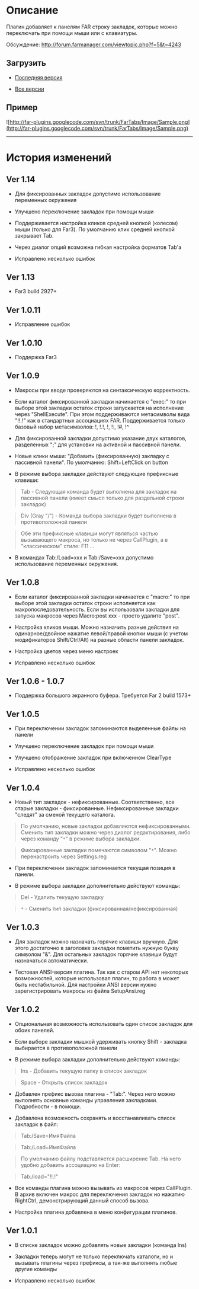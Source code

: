 # Описание #

Плагин добавляет к панелям FAR строку закладок, которые можно переключать при помощи мыши или с клавиатуры.

Обсуждение: http://forum.farmanager.com/viewtopic.php?f=5&t=4243

## Загрузить ##

  * [Последняя версия](http://code.google.com/p/far-plugins/downloads/list?q=PanelTabs)

  * [Все версии](http://code.google.com/p/far-plugins/downloads/list?q=PanelTabs&can=1)
## Пример ##

![http://far-plugins.googlecode.com/svn/trunk/FarTabs/Image/Sample.png](http://far-plugins.googlecode.com/svn/trunk/FarTabs/Image/Sample.png)


---


# История изменений #

## Ver 1.14 ##

  * Для фиксированных закладок допустимо использование переменных окружения

  * Улучшено переключение закладок при помощи мыши

  * Поддерживается настройка кликов средней кнопкой (колесом) мыши (только для Far3). По умолчанию клик средней кнопкой закрывает Tab.

  * Через диалог опций возможна гибкая настройка форматов Tab'а

  * Исправлено несколько ошибок

## Ver 1.13 ##

  * Far3 build 2927+


## Ver 1.0.11 ##

  * Исправление ошибок

## Ver 1.0.10 ##

  * Поддержка Far3


## Ver 1.0.9 ##

  * Макросы при вводе проверяются на синтаксическую корректность.

  * Если каталог фиксированной закладки начинается с "exec:" то при выборе этой закладки остаток строки запускается на исполнение через "ShellExecute". При этом поддерживаются метасимволы вида "!\!.!" как в стандартных ассоциациях FAR. Поддерживается только базовый набор метасимволов: !, !.!, !\, !:, !#, !^

  * Для фиксированной закладки допустимо указание двух каталогов, разделенных ";" для установки на активной и пассивной панели.

  * Новые клики мыши: "Добавить (фиксированную) закладку с пассивной панели". По умолчанию: Shift+LeftClick on button

  * В режиме выбора закладки действуют следующие префиксные клавиши:

> Tab - Следующая команда будет выполнена для закладок на пассивной панели (имеет смысл только для раздельной строки закладок)

> Div (Gray "/") - Команда выбора закладки будет выполнена в противоположной панели

> Обе эти префиксные клавиши могут являться частью вызывающего макроса, но только не через CallPlugin, а в "классическом" стиле: F11 ...

  * В командах Tab:/Load=xxx и Tab:/Save=xxx допустимо использование переменных окружения.

## Ver 1.0.8 ##

  * Если каталог фиксированной закладки начинается с "macro:" то при выборе этой закладки остаток строки исполняется как макропоследовательность. Если вы использовали закладки для запуска макросов через Macro:post xxx - просто удалите "post".

  * Настройка кликов мыши. Можно назначить разные действия на одинарное/двойное нажатие левой/правой кнопки мыши (с учетом модификаторов Shift/Ctrl/Alt) на разные области панели закладок.

  * Настройка цветов через меню настроек

  * Исправлено несколько ошибок

## Ver 1.0.6 - 1.0.7 ##

  * Поддержка большого экранного буфера. Требуется Far 2 build 1573+

## Ver 1.0.5 ##

  * При переключении закладок запоминаются выделенные файлы на панели

  * Улучшено переключение закладок при помощи мыши

  * Улучшено отображение закладок при включенном ClearType

  * Исправлено несколько ошибок

## Ver 1.0.4 ##

  * Новый тип закладок - нефиксированные. Соответственно, все старые закладки - фиксированные. Нефиксированные закладки "следят" за сменой текущего каталога.

> По умолчанию, новые закладки добавляются нефиксированными. Сменить тип закладки можно через диалог редактирования, либо через команду "`*`" в режиме выбора закладки.

> Фиксированные закладки помечаются символом "`*`". Можно перенастроить через Settings.reg

  * При переключении закладок запоминается текущая позиция в панели.

  * В режиме выбора закладки дополнительно действуют команды:

> Del - Удалить текущую закладку

> `*`   - Сменить тип закладки (фиксированная/нефиксированная)

## Ver 1.0.3 ##

  * Для закладок можно назначать горячие клавиши вручную. Для этого достаточно в заголовке закладки пометить нужную букву символом "&". Для остальных закладок горячие клавиши будут назначаться автоматически.

  * Тестовая ANSI-версия плагина. Так как с старом API нет некоторых возможностей, которые использовал плагин, то работа в может быть нестабильной. Для настройки ANSI версии нужно зарегистрировать макросы из файла SetupAnsi.reg

## Ver 1.0.2 ##

  * Опциональная возможность использовать один список закладок для обоих панелей.

  * Если выборе закладки мышкой удерживать кнопку Shift - закладка выбирается в противоположной панели

  * В режиме выбора закладки дополнительно действуют команды:

> Ins - Добавить текущую папку в список закладок

> Space - Открыть список закладок

  * Добавлен префикс вызова плагина - "Tab:". Через него можно выполнять основные команды управления закладками. Подробности - в помощи.

  * Добавлена возможность сохранять и восстанавливать список закладок в файл:

> Tab:/Save=ИмяФайла

> Tab:/Load=ИмяФайла

> По умолчанию файлу подставляется расширение Tab. На него удобно добавить ассоциацию на Enter:

> Tab:/load="!\!.!"

  * Все команды плагина можно вызывать из макросов через CallPlugin. В архив включен макрос для переключения закладок но нажатию RightCtrl, демонстрирующий данный способ вызова.

  * Настройка плагина добавлена в меню конфигурации плагинов.

## Ver 1.0.1 ##

  * В списке закладок можно добавлять новые закладки (команда Ins)

  * Закладки теперь могут не только переключать каталоги, но и вызывать плагины через префиксы, а так-же выполнять любые другие команды

  * Исправлено несколько ошибок